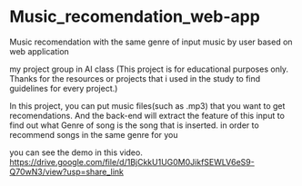 # Music_recomendation_web-app
Music recomendation with the same genre of input music by user based on web application


my project group in AI class (This project is for educational purposes only. Thanks for the resources or projects that i used in the study to find guidelines for every project.)

In this project, you can put music files(such as .mp3) that you want to get recomendations. And the back-end will extract the feature of this input to find out what Genre of song is the song that is inserted. in order to recommend songs in the same genre for you

you can see the demo in this video. https://drive.google.com/file/d/1BjCkkU1UG0M0JikfSEWLV6eS9-Q70wN3/view?usp=share_link
